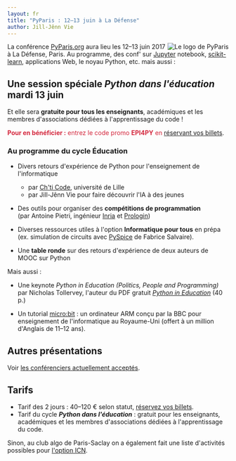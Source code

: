 ```yaml
---
layout: fr
title: "PyParis : 12–13 juin à La Défense"
author: Jill-Jênn Vie
---
```


[<img src="/fr/images/pyparis.png" style="float: right" alt="Le logo de PyParis" />](https://www.pyparis.org)

La conférence [PyParis.org](https://www.pyparis.org) aura lieu les 12–13 juin 2017 à La Défense, Paris. Au programme, des conf' sur [Jupyter](https://try.jupyter.org) notebook, [scikit-learn](http://scikit-learn.org), applications Web, le noyau Python, etc. mais aussi :

## Une session spéciale *Python dans l'éducation* mardi 13 juin

Et elle sera **gratuite pour tous les enseignants**, académiques et les membres d'associations dédiées à l'apprentissage du code !

<a style="color: #d4273d">**Pour en bénéficier :** entrez le code promo **EPI4PY** en [réservant vos billets](https://www.weezevent.com/pyparis).</a>

### Au programme du cycle Éducation

- Divers retours d'expérience de Python pour l'enseignement de l'informatique
    - par [Ch'ti Code](https://wikis.univ-lille1.fr/chticode/), université de Lille
    - par Jill-Jênn Vie pour faire découvrir l'IA à des jeunes

- Des outils pour organiser des **compétitions de programmation**  
(par Antoine Pietri, ingénieur [Inria](https://www.inria.fr) et [Prologin](https://prologin.org))

- Diverses ressources utiles à l'option **Informatique pour tous** en prépa  
(ex. simulation de circuits avec [PySpice](http://fabricesalvaire.github.io/PySpice/) de Fabrice Salvaire).

- Une **table ronde** sur des retours d'expérience de deux auteurs de MOOC sur Python

Mais aussi :

- Une keynote *Python in Education (Politics, People and Programming)* par Nicholas Tollervey, l'auteur du PDF gratuit [*Python in Education*](http://www.oreilly.com/programming/free/python-in-education.csp) (40 p.)

- Un tutorial [micro:bit](http://microbit.org/fr/) : un ordinateur ARM
conçu par la BBC pour enseignement de l'informatique au Royaume-Uni
(offert à un million d'Anglais de 11–12 ans).

## Autres présentations

Voir [les conférenciers actuellement acceptés](http://pyparis.org/talks.html).

## Tarifs

- Tarif des 2 jours : 40–120 € selon statut, [réservez vos billets](https://www.weezevent.com/pyparis).
- Tarif du cycle ***Python dans l'éducation*** : gratuit pour les enseignants, académiques et les membres d'associations dédiées à l'apprentissage du code.

Sinon, au club algo de Paris-Saclay on a également fait une liste d'activités possibles pour [l'option ICN](/fr/2017/05/08/conseils-option-icn/).
